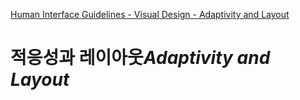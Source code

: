 [Human Interface Guidelines - Visual Design - Adaptivity and Layout](https://developer.apple.com/design/human-interface-guidelines/ios/visual-design/adaptivity-and-layout/)

# 적응성과 레이아웃*Adaptivity and Layout*

